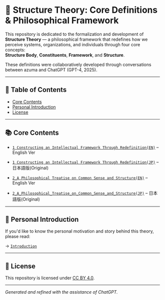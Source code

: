 # 🧠 Structure Theory: Core Definitions & Philosophical Framework

This repository is dedicated to the formalization and development of **Structure Theory** — a philosophical framework that redefines how we perceive systems, organizations, and individuals through four core concepts:  
**Structure Body**, **Constituents**, **Framework**, and **Structure**.

These definitions were collaboratively developed through conversations between azuma and ChatGPT (GPT-4, 2025).

---

## 📑 Table of Contents

- [Core Contents](#-core-contents)
- [Personal Introduction](#-personal-introduction)
- [License](#-license)

---

## 📚 Core Contents

- [`1 Constructing an Intellectual Framework Through Redefinition(EN)`](./docs/1_Constructing_an_Intellectual_Framework_Through_Redefinition_en.md) – English Ver
- [`1 Constructing an Intellectual Framework Through Redefinition(JP)`](./docs/1_Constructing_an_Intellectual_Framework_Through_Redefinition_jp-orig.md) – 日本語版(Original)

- [`2_A Philosophical Treatise on Common Sense and Structure(EN)`](./docs/2_A_Philosophical_Treatise_on_Common_Sense_and_Structure_en.md) – English Ver
- [`2_A_Philosophical_Treatise_on_Common_Sense_and_Structure(JP)`](./docs/2_A_Philosophical_Treatise_on_Common_Sense_and_Structure_jp-orig.md) – 日本語版(Original)
---

## 🌱 Personal Introduction

If you'd like to know the personal motivation and story behind this theory, please read:

→ [`Introduction`](./docs/0_Introduction.md)

---

## 🔧 License

This repository is licensed under [CC BY 4.0](https://creativecommons.org/licenses/by/4.0/).

---
*Generated and refined with the assistance of ChatGPT.*
